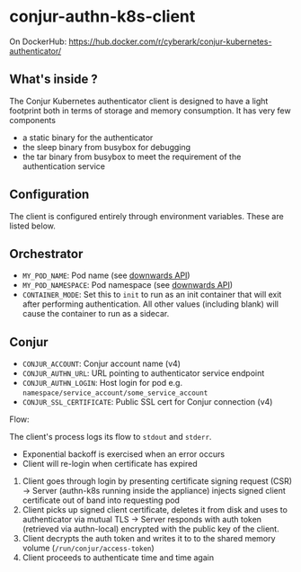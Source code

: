 # conjur-authn-k8s-client

On DockerHub: https://hub.docker.com/r/cyberark/conjur-kubernetes-authenticator/

## What's inside ?

The Conjur Kubernetes authenticator client is designed to have a light footprint both in terms of storage and memory consumption. It has very few components

+ a static binary for the authenticator
+ the sleep binary from busybox for debugging
+ the tar binary from busybox to meet the requirement of the authentication service

## Configuration

The client is configured entirely through environment variables. These are listed below.

## Orchestrator
- `MY_POD_NAME`: Pod name (see [downwards API](https://kubernetes.io/docs/tasks/inject-data-application/environment-variable-expose-pod-information))
- `MY_POD_NAMESPACE`: Pod namespace (see [downwards API](https://kubernetes.io/docs/tasks/inject-data-application/environment-variable-expose-pod-information))
- `CONTAINER_MODE`: Set this to `init` to run as an init container that will exit after performing authentication. All other values (including blank) will cause the container to run as a sidecar.

## Conjur
- `CONJUR_ACCOUNT`: Conjur account name (v4)
- `CONJUR_AUTHN_URL`: URL pointing to authenticator service endpoint
- `CONJUR_AUTHN_LOGIN`: Host login for pod e.g. `namespace/service_account/some_service_account`
- `CONJUR_SSL_CERTIFICATE`: Public SSL cert for Conjur connection (v4)

Flow:

The client's process logs its flow to `stdout` and `stderr`. 
+ Exponential backoff is exercised when an error occurs
+ Client will re-login when certificate has expired

1. Client goes through login by presenting certificate signing request (CSR) -> Server (authn-k8s running inside the appliance) injects signed client certificate out of band into requesting pod
1. Client picks up signed client certificate, deletes it from disk and uses to authenticator via mutual TLS -> Server responds with auth token (retrieved via authn-local) encrypted with the public key of the client.
1. Client decrypts the auth token and writes it to to the shared memory volume (`/run/conjur/access-token`) 
1. Client proceeds to authenticate time and time again

